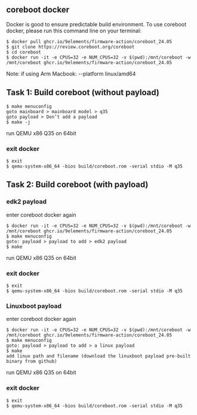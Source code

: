 coreboot docker
----------------
Docker is good to ensure predictable build environment. To use coreboot docker, please run this command line on your terminal:

```console
$ docker pull ghcr.io/9elements/firmware-action/coreboot_24.05
$ git clone https://review.coreboot.org/coreboot
$ cd coreboot
$ docker run -it -e CPUS=32 -e NUM_CPUS=32 -v $(pwd):/mnt/coreboot -w /mnt/coreboot ghcr.io/9elements/firmware-action/coreboot_24.05
```
Note: if using Arm Macbook: --platform linux/amd64  

Task 1: Build coreboot (without payload)
----------------------------------------
```console
$ make menuconfig
goto mainboard > mainboard model > q35  
goto payload > Don’t add a payload
$ make -j
```
run QEMU x86 Q35 on 64bit
### exit docker
```console
$ exit
$ qemu-system-x86_64 -bios build/coreboot.rom -serial stdio -M q35
```
Task 2: Build coreboot (with payload)
----------------------------------------
### edk2 payload
enter coreboot docker again
```console
$ docker run -it -e CPUS=32 -e NUM_CPUS=32 -v $(pwd):/mnt/coreboot -w /mnt/coreboot ghcr.io/9elements/firmware-action/coreboot_24.05
$ make menuconfig
goto: payload > payload to add > edk2 payload
$ make
```
run QEMU x86 Q35 on 64bit
### exit docker
```console
$ exit
$ qemu-system-x86_64 -bios build/coreboot.rom -serial stdio -M q35
```

### Linuxboot payload
enter coreboot docker again
```console
$ docker run -it -e CPUS=32 -e NUM_CPUS=32 -v $(pwd):/mnt/coreboot -w /mnt/coreboot ghcr.io/9elements/firmware-action/coreboot_24.05
$ make menuconfig
goto: payload > payload to add > a linux payload
$ make
add linux path and filename (download the linuxboot payload pre-built binary from github)
```
run QEMU x86 Q35 on 64bit
### exit docker
```console
$ exit
$ qemu-system-x86_64 -bios build/coreboot.rom -serial stdio -M q35
```

